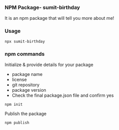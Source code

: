 ### NPM Package- sumit-birthday

It is an npm package that will tell you more about me!

### Usage
```
npx sumit-birthday
```



### npm commands
Initialize & provide details for your package
- package name
- license
- git repository 
- package version 
- Check the final package.json file and confirm yes
```
npm init 
```

Publish the package

```
npm publish 
```

